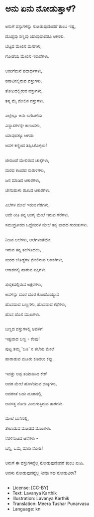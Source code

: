 # ಅನು ಏನು ನೋಡುತ್ತಾಳೆ?

##
ಅನುಗೆ ವಸ್ತುಗಳನ್ನು ನೋಡುವುದೆಂದರೆ ತುಂಬ ಇಷ್ಟ, 

ದೊಡ್ಡವು ಸಣ್ಣವು ಯಾವುದಾದರೂ ಆಗಿರಲಿ. 

ಬೆಟ್ಟದ ಮೇಲಿನ ಮನೆಗಳು, 

ಗೋಡೆಯ ಮೇಲಿನ ಇರುವೆಗಳು. 

##
ಅಡುಗೆಮನೆ ಪದಾರ್ಥಗಳು, 

ಕಪಾಟಿನಲ್ಲಿರುವ ವಸ್ತುಗಳು. 

ತೋಟದಲ್ಲಿರುವ ವಸ್ತುಗಳು, 

ತನ್ನ ಮೈ ಮೇಲಿನ ವಸ್ತುಗಳು. 

##
ಎಲ್ಲೆಲ್ಲೂ ಅನು ಬಗೆಬಗೆಯ 

ವಿನ್ಯಾಸಗಳನ್ನೇ ಕಾಣುವಳು, 

ಯಾವುದಕ್ಕೂ ಆಗದು 

ಅವಳ ಕಣ್ಣಿಂದ ತಪ್ಪಿಸಿಕೊಳ್ಳಲು! 

##
ಜೀರುಂಡೆ ಮೇಲಿರುವ ಚುಕ್ಕೆಗಳು, 

ಮರದ ಕಾಂಡದ ಸುರುಳಿಗಳು, 

ಜನ ಮಾಡಿದ ಆಕಾರಗಳು, 

ಜೇನುಹುಳು ರಚಿಸಿದ ಆಕಾರಗಳು. 

##
ಎಲೆಗಳ ಮೇಲೆ ಇರುವ ಗೆರೆಗಳು, 

ಅದೇ ರೀತಿ ತನ್ನ ಅಂಗೈ ಮೇಲೆ ಇರುವ ಗೆರೆಗಳು. 

ಸಮುದ್ರತೀರದ ಒದ್ದೆಮರಳ ಮೇಲೆ ತನ್ನ ಪಾದದ ಗುರುತುಗಳು. 

##
ನೀರಿನ ಅಲೆಗಳು, ಅಲೆಗಳಂತೆಯೇ 

ಇರುವ ತನ್ನ ತಲೆಗೂದಲು, 

ಮರದ ಬೊಡ್ಡೆಗಳ ಮೇಲಿರುವ ಅಣಬೆಗಳು, 

ಆಕಾಶದಲ್ಲಿ ಹಾರುವ ಪಕ್ಷಿಗಳು. 

##
ಪುಸ್ತಕದಲ್ಲಿರುವ ಅಕ್ಷರಗಳು, 

ಅವಳನ್ನು ದೂರ ದೂರ ಕೊಂಡೊಯ್ಯುವ 

ಹೊಸದಾದ ಬಣ್ಣಗಳು, ಹೊಸದಾದ ಕಥೆಗಳು, 

ಹೊಸ ಹೊಸ ಮುಖಗಳು. 

##
ಬಣ್ಣದ ವಸ್ತುಗಳಲ್ಲಿ ಅವಳಿಗೆ 

ಇಷ್ಟವಾದ ಬಣ್ಣ - ಕೆಂಪು! 

ಪುಟ್ಟ ತಮ್ಮ 'ಬೂ' ನ ತಲೆಯ ಮೇಲೆ 

ಹಾರಾಡುವ ಮೂರು ಕೂದಲು ಕಪ್ಪು. 

##
ಇವತ್ತು ಅಪ್ಪ ತಯಾರಿಸಿದ ಕೇಕ್  

ಅದರ ಮೇಲೆ ಹೊಳೆಯುವ ಚುಕ್ಕಿಗಳು,

ಅದರಂತೆ ಬಹು ದೂರದಲ್ಲಿ, 

ಅವಳತ್ತ ನೋಡಿ ಮಿನುಗುತ್ತಿರುವ ತಾರೆಗಳು. 

##
ಮೇಲೆ ಬಾನಿನಲ್ಲಿ, 

ತೇಲಾಡುವ ಮೋಡದ ಮೊಲಗಳು. 

ನೆರಳಿನಾಟದ ಆನೆಗಳು - 

ಬನ್ನಿ, ಒಮ್ಮೆ ಮಾಡಿ ನೋಡಿ! 

##
ಅನುಗೆ ಈ ವಸ್ತುಗಳನ್ನೆಲ್ಲ ನೋಡುವುದೆಂದರೆ ತುಂಬ ಖುಷಿ. 

ಅವಳು ನೋಡುವುದನ್ನೆಲ್ಲ ನೀವೂ ಸಹ ನೋಡುವಿರಾ? 

##
* License: [CC-BY]
* Text: Lavanya Karthik
* Illustration: Lavanya Karthik
* Translation: Meera Tushar Punarvasu
* Language: kn
